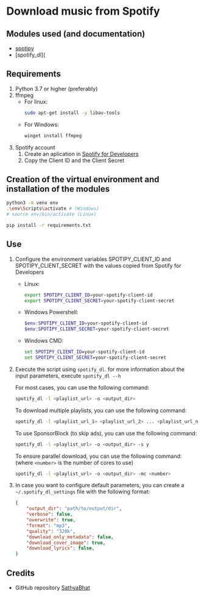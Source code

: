 # Download music from Spotify

## Modules used (and documentation)

- [spotipy](https://spotipy.readthedocs.io/en/2.22.1/#)
- [spotify_dl](

## Requirements

1. Python 3.7 or higher (preferably)
2. ffmpeg
    - For linux:
        ```bash
        sudo apt-get install -y libav-tools
        ```
    - For Windows:
        ```bash
        winget install ffmpeg
        ```
3. Spotify account
   1. Create an aplication in [Spotify for Developers](https://developer.spotify.com/dashboard/applications)
   2. Copy the Client ID and the Client Secret

## Creation of the virtual environment and installation of the modules

```bash
python3 -m venv env
.\env\Scripts\activate # (Windows)
# source env/bin/activate (Linux)

pip install -r requirements.txt
```

## Use

1. Configure the environment variables SPOTIPY_CLIENT_ID and SPOTIPY_CLIENT_SECRET with the values copied from Spotify for Developers
   - Linux:
       ```bash
       export SPOTIPY_CLIENT_ID=your-spotify-client-id
       export SPOTIPY_CLIENT_SECRET=your-spotify-client-secret
       ```
   - Windows Powershell:
       ```powershell
       $env:SPOTIPY_CLIENT_ID=your-spotify-client-id
       $env:SPOTIPY_CLIENT_SECRET=your-spotify-client-secret
       ```
   - Windows CMD:
       ```cmd
       set SPOTIPY_CLIENT_ID=your-spotify-client-id
       set SPOTIPY_CLIENT_SECRET=your-spotify-client-secret
       ```

3. Execute the script using `spotify_dl`. for more information about the input parameters, execute `spotify_dl --h`
    
    For most cases, you can use the following command:
    ```bash
    spotify_dl -l <playlist_url> -o <output_dir>
    ```
    To download multiple playlists, you can use the following command:
    ```bash
    spotify_dl -l <playlist_url_1> <playlist_url_2> ... <playlist_url_n> -o <output_dir>
    ```
    To use SponsorBlock (to skip ads), you can use the following command:
    ```bash
    spotify_dl -l <playlist_url> -o <output_dir> -s y
    ```
    To ensure parallel download, you can use the following command: (where `<number>` is the number of cores to use)
    ```bash
    spotify_dl -l <playlist_url> -o <output_dir> -mc <number>
    ```


3. In case you want to configure default parameters, you can create a `~/.spotify_dl_settings` file with the following format:
    ```json
    {
        "output_dir": "path/to/output/dir",
        "verbose": false,
        "overwrite": true,
        "format": "mp3",
        "quality": "320k",
        "download_only_metadata": false,
        "download_cover_image": true,
        "download_lyrics": false,
    }
    ```

## Credits

- GitHub repository [SathyaBhat](https://github.com/SathyaBhat/spotify-dl)